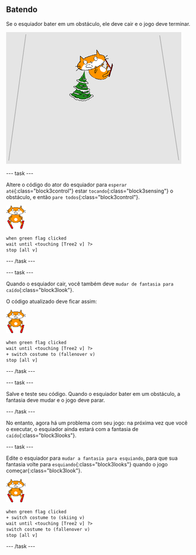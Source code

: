 ## Batendo

Se o esquiador bater em um obstáculo, ele deve cair e o jogo deve terminar.

![esquiador batido](images/skier_crash.png)

--- task ---

Altere o código do ator do esquiador para `esperar até`{:class="block3control"} estar `tocando`{:class="block3sensing"} o obstáculo, e então `pare todos`{:class="block3control"}.

![ator esquiador](images/skier_sprite_small.png)

```blocks3
when green flag clicked
wait until <touching [Tree2 v] ?>
stop [all v]
```

--- /task ---

--- task ---

Quando o esquiador cair, você também deve `mudar de fantasia para caído`{:class="block3look"}.

O código atualizado deve ficar assim:

![ator esquiador](images/skier_sprite_small.png)

```blocks3
when green flag clicked
wait until <touching [Tree2 v] ?>
+ switch costume to (fallenover v)
stop [all v]
```

--- /task ---

--- task ---

Salve e teste seu código. Quando o esquiador bater em um obstáculo, a fantasia deve mudar e o jogo deve parar.

--- /task ---

No entanto, agora há um problema com seu jogo: na próxima vez que você o executar, o esquiador ainda estará com a fantasia de `caído`{:class="block3looks"}.

--- task ---

Edite o esquiador para `mudar a fantasia para esquiando`, para que sua fantasia volte para `esquiando`{:class="block3looks"} quando o jogo começar{:class="block3look"}.

![ator esquiador](images/skier_sprite_small.png)

```blocks3
when green flag clicked
+ switch costume to (skiing v)
wait until <touching [Tree2 v] ?>
switch costume to (fallenover v)
stop [all v]
```

--- /task ---